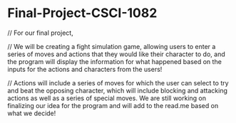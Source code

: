 # Final-Project-CSCI-1082

// For our final project, 

// We will be creating a fight simulation game, allowing users to enter a series of moves and actions that they would like their character to do, and the program will display the information for what happened based on the inputs for the actions and characters from the users!

// Actions will include a series of moves for which the user can select to try and beat the opposing character, which will include blocking and attacking actions as well as a series of special moves. We are still working on finalizing our idea for the program and will add to the read.me based on what we decide! 
